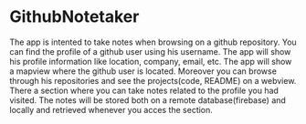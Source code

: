 # GithubNotetaker

The app is intented to take notes when browsing on a github repository. 
You can find the profile of a github user using his username. The app will show his profile information like location, 
company, email, etc. The app will show a mapview where the github user is located. Moreover you can browse through his repositories and see the projects(code, README) on a webview. There a section where 
you can take notes related to the profile you had visited. The notes will be stored both on a remote database(firebase) 
and locally and retrieved whenever you acces the section. 
